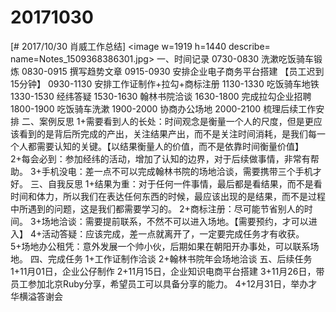 # 20171030

[# 2017/10/30 肖威工作总结]
<image w=1919 h=1440 describe= name=Notes_1509368386301.jpg>
一、时间记录
0730-0830 洗漱吃饭骑车锻炼
0830-0915 撰写趋势文章
0915-0930 安排企业电子商务平台搭建
【员工迟到15分钟】
0930-1130 安排工作证制作+拉勾+商标注册
1130-1330 吃饭骑车地铁
1330-1530 经纬答疑
1530-1630 翰林书院洽谈
1630-1800 完成拉勾企业招聘
1800-1900 吃饭骑车洗漱
1900-2000 协商办公场地
2000-2100 梳理后续工作安排
二、案例反思
1+需要看到人的长处：时间观念是衡量一个人的尺度，但是更应该看到的是背后所完成的产出，关注结果产出，而不是关注时间消耗，是我们每一个人都需要认知的关键。【以结果衡量人的价值，而不是依靠时间衡量价值】
2+每会必到：参加经纬的活动，增加了认知的边界，对于后续做事情，非常有帮助。
3+手机没电：差一点不可以完成翰林书院的场地洽谈，需要携带三个手机才好。
三、自我反思
1+结果为重：对于任何一件事情，最后都是看结果，而不是看时间和体力，所以我们在表达任何东西的时候，最应该出现的是结果，而不是过程中所遇到的问题，这是我们都需要学习的。
2+商标注册：尽可能节省别人的时间。
3+场地洽谈：需要提前联系，不然不可以进入场地。【需要预约，才可以进入】
4+活动答疑：应该完成，差一点就离开了，一定要完成任务才有收获。
5+场地办公租凭：意外发展一个帅小伙，后期如果在朝阳开办事处，可以联系场地。
四、完成任务
1+工作证制作洽谈
2+翰林书院年会场地洽谈
五、后续任务
1+11月01日，企业公仔制作
2+11月15日，企业知识电商平台搭建
3+11月26日，带员工参加北京Ruby分享，希望员工可以具备分享的能力。
4+12月31日，举办才华横溢答谢会
